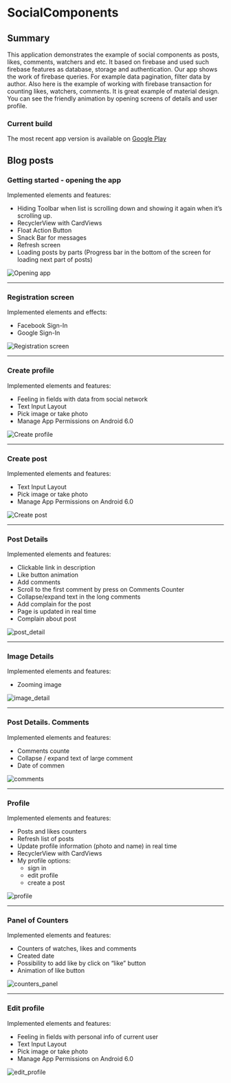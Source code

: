 SocialComponents
=============

## Summary
This application demonstrates the example of social components as posts, likes, comments, watchers and etc. It based on firebase and used such firebase features as database, storage and authentication. Our app shows the work of firebase queries. For example data pagination, filter data by author. Also here is the example of working with firebase transaction for counting likes, watchers, comments. It is great example of material design. You can see the friendly animation by opening screens of details and user profile.

### Current build 

The most recent app version is available on [Google Play](https://play.google.com/store/apps/details?id=com.rozdoum.socialcomponents)

 <!-- ### Full showcase of application -->

 <!-- [App video should be here](https://) -->

## Blog posts
### Getting started - opening the app

Implemented elements and features:

* Hiding Toolbar when list is scrolling down and showing it again when it’s scrolling up.
* RecyclerView with CardViews
* Float Action Button
* Snack Bar for messages
* Refresh screen
* Loading posts by parts (Progress bar in the bottom of the screen for loading next part of posts)


![Opening app](https://wiki.rozdoum.com/download/attachments/28906670/1491222691574.jpg?version=1&modificationDate=1491222725959&api=v2)

---

### Registration screen

Implemented elements and effects:

* Facebook Sign-In
* Google Sign-In

![Registration screen](https://wiki.rozdoum.com/download/attachments/28906670/1491217946628.jpg?version=1&modificationDate=1491217976996&api=v2)

---

### Create profile

Implemented elements and features:

* Feeling in fields with data from social network
* Text Input Layout
* Pick image or take photo
* Manage App Permissions on Android 6.0

![Create profile](https://wiki.rozdoum.com/download/attachments/28906670/1491218016795.jpg?version=1&modificationDate=1491218041360&api=v2)

---

### Create post

Implemented elements and features:

* Text Input Layout
* Pick image or take photo
* Manage App Permissions on Android 6.0

![Create post](https://wiki.rozdoum.com/download/attachments/28906670/1491218085241.jpg?version=1&modificationDate=1491218093688&api=v2)

---

### Post Details

Implemented elements and features:

* Clickable link in description
* Like button animation
* Add comments
* Scroll to the first comment by press on Comments Counter
* Collapse/expand text in the long comments
* Add complain for the post
* Page is updated in real time
* Complain about post

![post_detail](https://cloud.githubusercontent.com/assets/2683612/24905281/0d04c506-1ebc-11e7-9e50-f7430e1994ff.gif)

---

### Image Details

Implemented elements and features:

* Zooming image

![image_detail](https://cloud.githubusercontent.com/assets/2683612/24905278/0c8b031a-1ebc-11e7-86f9-c7b3ec276d63.gif)

---

### Post Details. Comments

Implemented elements and features:

* Comments counte
* Collapse / expand text of large comment
* Date of commen

![comments](https://cloud.githubusercontent.com/assets/2683612/24905274/0c849db8-1ebc-11e7-9407-bdfa25c3a818.gif)

---

### Profile

Implemented elements and features:

* Posts and likes counters
* Refresh list of posts
* Update profile information (photo and name) in real time
* RecyclerView with CardViews
* My profile options:
    * sign in
    * edit profile
    * create a post

![profile](https://cloud.githubusercontent.com/assets/2683612/24905714/849c725c-1ebd-11e7-9533-a3ae31cb066d.gif)

---

### Panel of Counters

Implemented elements and features:

* Counters of watches, likes and comments
* Created date
* Possibility to add like by click on “like” button
* Animation of like button

![counters_panel](https://cloud.githubusercontent.com/assets/2683612/24905991/ae28f824-1ebe-11e7-8f9a-91cd988f0b07.jpg)

---

### Edit profile

Implemented elements and features:

* Feeling in fields with personal info of current user
* Text Input Layout
* Pick image or take photo
* Manage App Permissions on Android 6.0

![edit_profile](https://cloud.githubusercontent.com/assets/2683612/24905277/0c89a1dc-1ebc-11e7-912e-8ffbb6223e52.gif)
